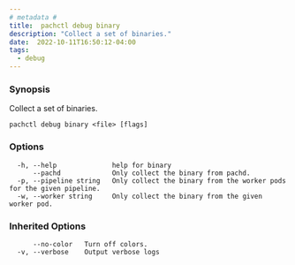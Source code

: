 ```yaml
---
# metadata # 
title:  pachctl debug binary
description: "Collect a set of binaries."
date:  2022-10-11T16:50:12-04:00
tags:
  - debug
---
```


### Synopsis

Collect a set of binaries.

```
pachctl debug binary <file> [flags]
```

### Options

```
  -h, --help              help for binary
      --pachd             Only collect the binary from pachd.
  -p, --pipeline string   Only collect the binary from the worker pods for the given pipeline.
  -w, --worker string     Only collect the binary from the given worker pod.
```

### Inherited Options

```
      --no-color   Turn off colors.
  -v, --verbose    Output verbose logs
```

